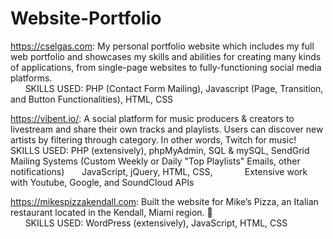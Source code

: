 # Website-Portfolio
https://cselgas.com: My personal portfolio website which includes my full web portfolio and showcases my skills and abilities for creating many kinds of applications, from single-page websites to fully-functioning social media platforms.  
&nbsp;&nbsp;&nbsp;&nbsp;&nbsp;&nbsp;SKILLS USED: PHP (Contact Form Mailing), Javascript (Page, Transition, and Button Functionalities), HTML, CSS


https://vibent.io/: A social platform for music producers & creators to livestream and share their own tracks and playlists. Users can discover new artists by filtering through category. In other words, Twitch for music!  
SKILLS USED: PHP (extensively), phpMyAdmin, SQL & mySQL, SendGrid Mailing Systems (Custom Weekly or Daily "Top Playlists" Emails, other notifications)
    &nbsp;&nbsp;&nbsp;&nbsp;&nbsp;&nbsp;JavaScript, jQuery, HTML, CSS,
        &nbsp;&nbsp;&nbsp;&nbsp;&nbsp;&nbsp;&nbsp;&nbsp;&nbsp;&nbsp;&nbsp;&nbsp;Extensive work with Youtube, Google, and SoundCloud APIs
                    
https://mikespizzakendall.com: Built the website for Mike’s Pizza, an Italian restaurant located in the Kendall, Miami region. 🍕  
  &nbsp;&nbsp;&nbsp;&nbsp;&nbsp;&nbsp;SKILLS USED:  WordPress (extensively), JavaScript, HTML, CSS

